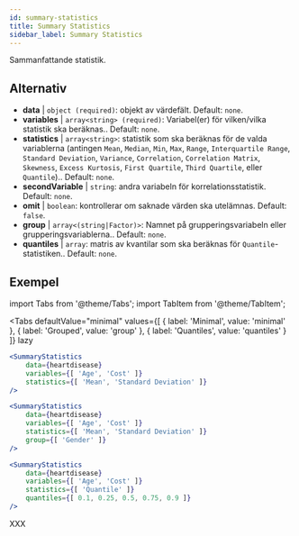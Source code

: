 ```yaml
---
id: summary-statistics 
title: Summary Statistics
sidebar_label: Summary Statistics
---
```


Sammanfattande statistik.

## Alternativ

* __data__ | `object (required)`: objekt av värdefält. Default: `none`.
* __variables__ | `array<string> (required)`: Variabel(er) för vilken/vilka statistik ska beräknas.. Default: `none`.
* __statistics__ | `array<string>`: statistik som ska beräknas för de valda variablerna (antingen `Mean`, `Median`, `Min`, `Max`, `Range`, `Interquartile Range`, `Standard Deviation`, `Variance`, `Correlation`, `Correlation Matrix`, `Skewness`, `Excess Kurtosis`, `First Quartile`, `Third Quartile`, eller `Quantile`).. Default: `none`.
* __secondVariable__ | `string`: andra variabeln för korrelationsstatistik. Default: `none`.
* __omit__ | `boolean`: kontrollerar om saknade värden ska utelämnas. Default: `false`.
* __group__ | `array<(string|Factor)>`: Namnet på grupperingsvariabeln eller grupperingsvariablerna.. Default: `none`.
* __quantiles__ | `array`: matris av kvantilar som ska beräknas för `Quantile`-statistiken.. Default: `none`.


## Exempel

import Tabs from '@theme/Tabs';
import TabItem from '@theme/TabItem';

<Tabs
    defaultValue="minimal"
    values={[
        { label: 'Minimal', value: 'minimal' },
        { label: 'Grouped', value: 'group' },
        { label: 'Quantiles', value: 'quantiles' }
    ]}
    lazy
>

<TabItem value="minimal">

```jsx live
<SummaryStatistics 
    data={heartdisease} 
    variables={[ 'Age', 'Cost' ]}
    statistics={[ 'Mean', 'Standard Deviation' ]}
/>
```

</TabItem>

<TabItem value="group" >

```jsx live
<SummaryStatistics 
    data={heartdisease} 
    variables={[ 'Age', 'Cost' ]}
    statistics={[ 'Mean', 'Standard Deviation' ]}
    group={[ 'Gender' ]}
/>
```
</TabItem>

<TabItem value="quantiles">

```jsx live
<SummaryStatistics 
    data={heartdisease} 
    variables={[ 'Age', 'Cost' ]}
    statistics={[ 'Quantile' ]}
    quantiles={[ 0.1, 0.25, 0.5, 0.75, 0.9 ]}
/>
```

</TabItem>

</Tabs>

XXX

